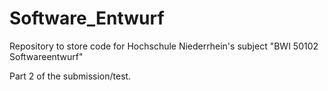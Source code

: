 # Software_Entwurf
Repository to store code for Hochschule Niederrhein's subject "BWI 50102 Softwareentwurf"

Part 2 of the submission/test.

